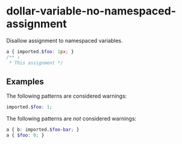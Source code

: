 # dollar-variable-no-namespaced-assignment

Disallow assignment to namespaced variables. 

```scss
a { imported.$foo: 1px; }
/** ↑
 * This assignment */
```

## Examples

The following patterns are considered warnings:

```scss
imported.$foo: 1;
```

The following patterns are *not* considered warnings:

```scss
a { b: imported.$foo-bar; }
a { $foo: 0; }
```
